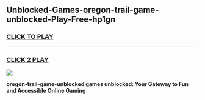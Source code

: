 
## Unblocked-Games-oregon-trail-game-unblocked-Play-Free-hp1gn
<h3>
<a href="https://premium76.site?title=oregon-trail-game-unblocked&ref=10A">CLICK TO PLAY</a></h3>
<hr>

<h3>
<a href="https://premium76.site?title=oregon-trail-game-unblocked&ref=10A">CLICK 2 PLAY</a>
  
</h3>

<a href="https://premium76.site?title=oregon-trail-game-unblocked&ref=10A"><img src="https://clearcache.store/games.png"></a>


**oregon-trail-game-unblocked games unblocked: Your Gateway to Fun and Accessible Online Gaming**
